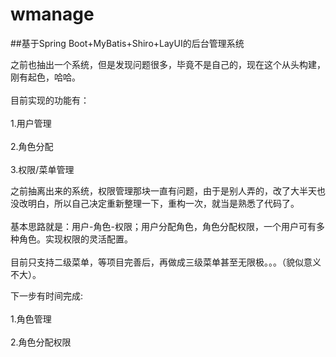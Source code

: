 # wmanage
##基于Spring Boot+MyBatis+Shiro+LayUI的后台管理系统

之前也抽出一个系统，但是发现问题很多，毕竟不是自己的，现在这个从头构建，刚有起色，哈哈。<br>  
目前实现的功能有：<br>  
1.用户管理<br>  
2.角色分配<br>  
3.权限/菜单管理<br>  

之前抽离出来的系统，权限管理那块一直有问题，由于是别人弄的，改了大半天也没改明白，所以自己决定重新整理一下，重构一次，就当是熟悉了代码了。<br>  
基本思路就是：用户-角色-权限；用户分配角色，角色分配权限，一个用户可有多种角色。实现权限的灵活配置。<br>  
目前只支持二级菜单，等项目完善后，再做成三级菜单甚至无限极。。。（貌似意义不大）。<br>  


下一步有时间完成:<br>  
1.角色管理<br>  
2.角色分配权限<br> 










